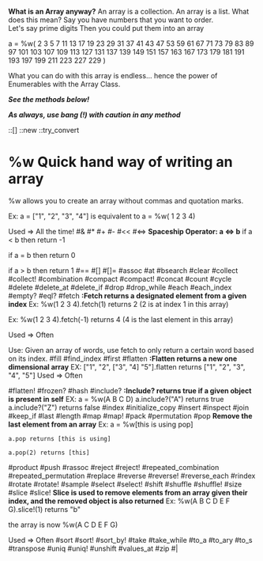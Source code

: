 **What is an Array anyway?**
 An array is a collection.  An array is a list.  What does this mean? 
  Say you have  numbers that you want to order.  
  Let's say prime digits
  Then you could put them into an array

  a = %w(  2      3      5      7     11     13     17     19     23     29 
     31     37     41     43     47     53     59     61     67     71 
     73     79     83     89     97    101    103    107    109    113 
    127    131    137    139    149    151    157    163    167    173 
    179    181    191    193    197    199    211    223    227    229 )
 
  
  
  What you can do with this array is endless... hence the power of Enumerables with the Array Class.  
  
  ***See the methods below!***
  
  ***As always, use bang (!) with caution in any method***


::[]
::new
::try_convert
# %w **Quick hand way of writing an array**
 %w allows you to create an array without commas and quotation marks.

Ex: a = ["1", "2", "3", "4"] is equivalent to a = %w( 1 2 3 4)

Used => All the time!
#&
#*
#+
#-
#<<
#<=> **Spaceship Operator: a <=> b** 
  if a < b then return -1
  
  if a = b then return  0
  
  if a > b then return  1
#==
#[]
#[]=
#assoc
#at
#bsearch
#clear
#collect
#collect!
#combination
#compact
#compact!
#concat
#count
#cycle
#delete
#delete_at
#delete_if
#drop
#drop_while
#each
#each_index
#empty?
#eql?
#fetch **:Fetch returns a designated element from a given index** 
Ex: %w(1 2 3 4).fetch(1) returns 2 (2 is at index 1 in this array)

Ex: %w(1 2 3 4).fetch(-1) returns 4 (4 is the last element in this array)

Used => Often

Use: Given an array of words, use fetch to only return a certain word based on its index. 
#fill
#find_index
#first
#flatten **:Flatten returns a new one dimensional array** 
EX: ["1", "2", ["3", "4] "5"].flatten returns  ["1", "2", "3", "4", "5"]
Used => Often

#flatten!
#frozen?
#hash
#include? **:Include? returns true if a given object is present in self**
EX: a = %w(A B C D)
    a.include?("A") returns true
    a.include?("Z") returns false
#index
#initialize_copy
#insert
#inspect
#join
#keep_if
#last
#length
#map
#map!
#pack
#permutation
#pop **Remove the last element from an array**
Ex: a = %w[this is using pop]

    a.pop returns [this is using]
    
    a.pop(2) returns [this]
    
#product
#push
#rassoc
#reject
#reject!
#repeated_combination
#repeated_permutation
#replace
#reverse
#reverse!
#reverse_each
#rindex
#rotate
#rotate!
#sample
#select
#select!
#shift
#shuffle
#shuffle!
#size
#slice
#slice! **Slice is used to remove elements from an array given their index, and the removed object is also returned**
Ex: %w(A B C D E F G).slice!(1) returns "b" 

 the array is now %w(A C D E F G)

Used => Often
#sort
#sort!
#sort_by!
#take
#take_while
#to_a
#to_ary
#to_s
#transpose
#uniq
#uniq!
#unshift
#values_at
#zip
#|
